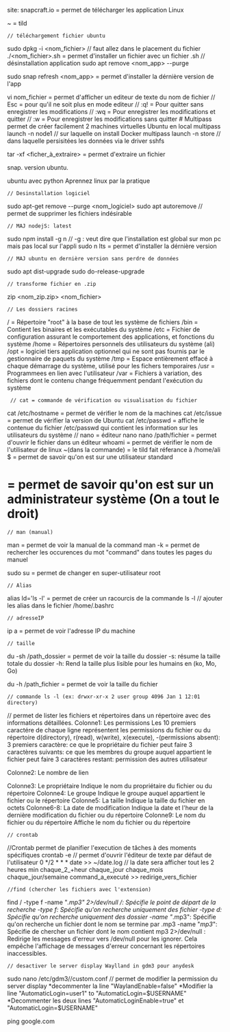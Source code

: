 site: snapcraft.io = permet de télécharger les application Linux

~ = tild

    // téléchargement fichier ubuntu
sudo dpkg -i <nom_fichier> // faut allez dans le placement du fichier
./<nom_fichier>.sh = permet d'installer un fichier avec un fichier .sh
    // désinstallation application
sudo apt remove <nom_app> --purge

sudo snap refresh <nom_app> = permet d'installer la dérnière version de l'app

vi nom_fichier = permet d'afficher un editeur de texte du nom de fichier
            // Esc = pour qu'il ne soit plus en mode editeur
            // :q! = Pour quitter sans enregistrer les modifications
            // :wq = Pour enregistrer les modifications et quitter
            // :w = Pour enregistrer les modifications sans quitter
    # Multipass permet de créer facilement 2 machines virtuelles Ubuntu en local
multipass launch -n node1 // sur laquelle on install Docker
multipass launch -n store // dans laquelle persisitées les données via le driver sshfs

tar -xf <ficher_à_extraire> = permet d'extraire un fichier

snap. version ubuntu.

ubuntu avec python
Aprennez linux par la pratique

    // Desinstallation logiciel
sudo apt-get remove --purge <nom_logiciel>
sudo apt autoremove // permet de supprimer les fichiers indésirable

    // MAJ nodejS: latest
sudo npm install -g n  // -g : veut dire que l'installation est global sur mon pc mais pas local sur l'appli
sudo n lts = permet d'installer la dérnière version


    // MAJ ubuntu en dernière version sans perdre de données
sudo apt dist-upgrade
sudo do-release-upgrade


    // transforme fichier en .zip
zip <nom_zip.zip> <nom_fichier>




    // Les dossiers racines
/ = Répertoire "root" à la base de tout les système de fichiers
/bin = Contient les binaires et les exécutables du système
/etc = Fichier de configuration assurant le comportement des applications, et fonctions du système
/home = Répertoires personnels des utilisateurs du système (ali)
/opt = logiciel tiers application optionnel qui ne sont pas fournis par le gestionnaire de paquets du système 
/tmp = Espace entièrement effacé à chaque démarrage du système, utilisé pour les fichers temporaires
/usr = Programmees en lien avec l'utilisateur
/var = Fichiers à variation, des fichiers dont le contenu change fréquemment pendant l'exécution du système

     // cat = commande de vérification ou visualisation du fichier
cat /etc/hostname = permet de vérifier le nom de la machines
cat /etc/issue = permet de vérifier la version de Ubuntu
cat /etc/passwd = affiche le contenue du fichier /etc/passwd qui contient les information sur les utilisateurs du système
    // nano  = éditeur nano
nano /path/fichier = permet d'ouvrir le fichier dans un éditeur
whoami = permet de vérifier le nom de l'utilisateur de linux
~(dans la commande) = le tild fait réferance à /home/ali 
$ = permet de savoir qu'on est sur une utilisateur standard
# = permet de savoir qu'on est sur un administrateur système (On a tout le droit)

    // man (manual)
man <command> = permet de voir la manual de la command
man -k <command> = permet de rechercher les occurences du mot "command" dans toutes les pages du manuel

sudo su = permet de changer en super-utilisateur root

    // Alias
alias ld='ls -l'  = permet de créer un racourcis de la commande ls -l
// ajouter les alias dans le fichier /home/.bashrc

    // adresseIP
ip a = permet de voir l'adresse IP du machine

    // taille
du -sh /path_dossier = permet de voir la taille du dossier 
  -s: résume la taille totale du dossier
  -h: Rend la taille plus lisible pour les humains en (ko, Mo, Go)

du -h /path_fichier = permet de voir la taille du fichier

    // commande ls -l (ex: drwxr-xr-x 2 user group 4096 Jan 1 12:01 directory)
// permet de lister les fichiers et répertoires dans un répertoire avec des informations détaillées.
  Colonne1: Les permissions
Les 10 premiers caractére de chaque ligne représentent les permissions du fichier ou du répertoire
d(directory), r(read), w(write), x(execute), -(permissions absent): 
3 premiers caractère: ce que le propriétaire du fichier peut faire
3 caractères suivants: ce que les membres du groupe auquel appartient le fichier peut faire
3 caractères restant: permission des autres utilisateur

  Colonne2: Le nombre de lien

  Colonne3: Le propriétaire
Indique le nom du propriétaire du fichier ou du répertoire
  Colonne4: Le groupe
Indique le groupe auquel appartient le fichier ou le répertoire
  Colonne5: La taille
Indique la taille du fichier en octets
  Colonne6-8: La date de modification
Indique la date et l'heur de la dernière modification du fichier ou du répertoire
  Colonne9: Le nom du fichier ou du répertoire
Affiche le nom du fichier ou du répertoire

    // crontab
 //Crontab permet de planifier l'execution de tâches à des moments spécifiques
crontab -e // permet d'ouvrir l'éditeur de texte par défaut de l'utilisateur
0 */2 * * * date >> ~/date.log // la date sera afficher tout les 2 heures
min chaque_2_+heur chaque_jour chaque_mois chaque_jour/semaine command_a_executé >> redirige_vers_fichier

    //find (chercher les fichiers avec l'extension)
find / -type f -name "*.mp3" 2>/dev/null
/: Spécifie le point de départ de la recherche
-type f: Spécifie qu'on recherche uniquement des fichier
-type d: Spécifie qu'on recherche uniquement des dossier
-name "*.mp3": Spécifie qu'on recherche un fichier dont le nom se termine par .mp3
-name "*mp3*": Spécifie de chercher un fichier dont le nom contient mp3
2>/dev/null : Redirige les messages d'erreur vers /dev/null pour les ignorer. Cela empêche l'affichage de messages d'erreur concernant les répertoires inaccessibles.

    // desactiver le server display Waylland in gdm3 pour anydesk
sudo nano /etc/gdm3//custom.conf // permet de modifier la permission du server display
*decommenter la line "WaylandEnable=false"
*Modifier la line "AutomaticLogin=user1" to "AutomaticLogin=$USERNAME"
*Decommenter les deux lines "AutomaticLoginEnable=true" et "AutomaticLogin=$USERNAME"


ping google.com <!--permet de tester la connectivité réseau entre votre machine et le serveur de Google en envoyant des paquets ICMP (Internet Control Message Protocol)-->

